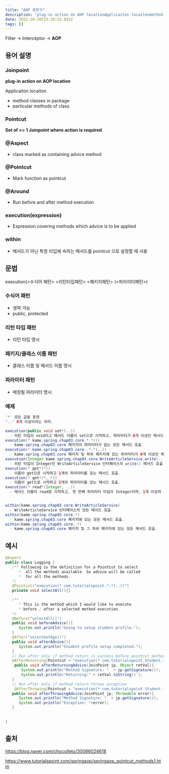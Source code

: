 ```yaml
---
title: "AOP 표현식"
description: "plug-in action on AOP locationApplicaiton locaitonmethod classes in packageparticular methods of classSet of = 1 Joinpoint where action is requiredcl"
date: 2022-10-20T23:39:53.855Z
tags: []
---
```

Filter -> Interceptor -> **AOP**
## 용어 설명
### Joinpoint
**plug-in action on AOP location**

Applicaiton locaiton
- method classes in package
- particular methods of class

### Pointcut
**Set of >= 1 Joinpoint where action is required**

### @Aspect
- class marked as containing advice method
### @Pointcut
- Mark function as pointcut
### @Around
- Run before and after method execution
### execution(expression)
- Expression covering methods which advice is to be applied
### within
- 메서드가 아닌 특정 타입에 속하는 메서드를 pointcut 으로 설정할 때 사용 

## 문법 
execution(<수식어 패턴> <리턴타입패턴> <패키지패턴> (<파라미터패턴>)

### 수식어 패턴
- 생략 가능
- public, protected 

### 리턴 타입 패턴
- 리턴 타입 명시

### 패키지/클래스 이름 패턴
- 클래스 이름 및 메서드 이름 명시

### 파라미터 패턴
- 매칭될 파라미터 명시 

### 예제
```java
'*' 모든 값을 표현
'..' 0개 이상이라는 의미.

execution(public void set*(..))
  - 리턴 타입이 void이고 메서드 이름이 set으로 시작하고, 파라미터가 0개 이상인 메서드 호출.
execution(* kame.spring.chap03.core.*.*())
  - kame.spring.chap03.core 패키지의 파라미터가 없는 모든 메서드 호출.
execution(*.kame.spring.chap03.core..*.*(..))
  - kame.spring.chap03.core 패키지 및 하위 패키지에 있는 파라미터가 0개 이상인 메서드 호출.
execution(Integer kame.spring.chap03.core.WriteArticleService.write(..))
  - 리턴 타입이 Integer인 WriteArticleService 인터페이스의 write() 메서드 호출.
execution(* get*(*))
  - 이름이 get으로 시작하고 1개의 파라미터를 갖는 메서드 호출.
execution(* get*(*, *))
  - 이름이 get으로 시작하고 2개의 파라미터를 갖는 메서드 호출.
execution(* read*(Integer, ..))
  - 메서드 이름이 read로 시작하고, 첫 번째 파라미터 타입이 Integer이며, 1개 이상의 파라미터를 갖는 메서드 호출.


within(kame.spring.chap03.core.WriteArticleService)
  - WriteArticleService 인터페이스의 모든 메서드 호출.
within(kame.spring.chap03.core.*)
  - kame.spring.chap03.core 패키지에 있는 모든 메서드 호출.
within(kame.spring.chap03.core..*)
  - kame.spring.chap03.core 패키지 및 그 하위 패키지에 있는 모든 메서드 호출.
```
## 예시 
```java
@Aspect
public class Logging {
   /** Following is the definition for a PointCut to select
      *  all the methods available. So advice will be called
      *  for all the methods.
   */
   @Pointcut("execution(* com.tutorialspoint.*.*(..))")
   private void selectAll(){}

   /** 
      * This is the method which I would like to execute
      * before / after a selected method execution.
   */
   @Before("selectAll()")
   public void beforeAdvice(){
      System.out.println("Going to setup student profile.");
   }  
   @After("selectGetAge()")
   public void afterAdvice(){
      System.out.println("Student profile setup completed.");
   } 
   // Run after only if method return is success before pointcut method
   @AfterReturning(Pointcut = "execution(* com.tutorialspoint.Student.*(..))", returning = "retVal")
    public void afterReturningAdvice(JoinPoint jp, Object retVal){
       System.out.println("Method Signature: "  + jp.getSignature());  
       System.out.println("Returning:" + retVal.toString() );
   }
   // Run after only if method return throws exception
    @AfterThrowing(Pointcut = "execution(* com.tutorialspoint.Student.*(..))", throwing = "error")
   public void afterThrowingAdvice(JoinPoint jp, Throwable error){
      System.out.println("Method Signature: "  + jp.getSignature());  
      System.out.println("Exception: "+error);  
   }
   
   
}
```


## 출처
https://blog.naver.com/chocolleto/30086024618

https://www.tutorialspoint.com/springaop/springaop_pointcut_methods1.htm